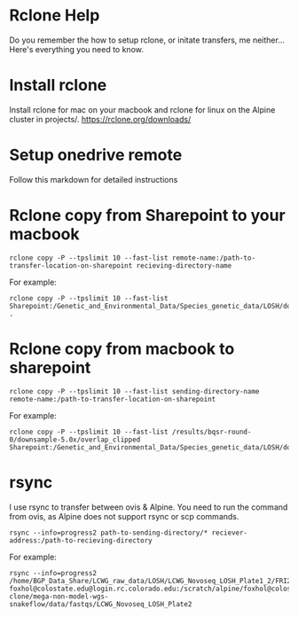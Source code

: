 # Rclone Help
Do you remember the how to setup rclone, or initate transfers, me neither... Here's everything you need to know.

# Install rclone
Install rclone for mac on your macbook and rclone for linux on the Alpine cluster in projects/. https://rclone.org/downloads/
 
# Setup onedrive remote
Follow this markdown for detailed instructions

# Rclone copy from Sharepoint to your macbook
```
rclone copy -P --tpslimit 10 --fast-list remote-name:/path-to-transfer-location-on-sharepoint recieving-directory-name
```
For example:
```
rclone copy -P --tpslimit 10 --fast-list Sharepoint:/Genetic_and_Environmental_Data/Species_genetic_data/LOSH/downsampled_bam_Holden/x5.0 .
```

# Rclone copy from macbook to sharepoint
```
rclone copy -P --tpslimit 10 --fast-list sending-directory-name remote-name:/path-to-transfer-location-on-sharepoint
```
For example:
```
rclone copy -P --tpslimit 10 --fast-list /results/bqsr-round-0/downsample-5.0x/overlap_clipped Sharepoint:/Genetic_and_Environmental_Data/Species_genetic_data/LOSH/downsampled_bam_Holden/x5.0
```

# rsync

I use rsync to transfer between ovis & Alpine. You need to run the command from ovis, as Alpine does not support rsync or scp commands.
```
rsync --info=progress2 path-to-sending-directory/* reciever-address:/path-to-recieving-directory
```
For example:
```
rsync --info=progress2 /home/BGP_Data_Share/LCWG_raw_data/LOSH/LCWG_Novoseq_LOSH_Plate1_2/FRI24808.20230801/230721_A00987_0644_BHCNWNDSX7/* foxhol@colostate.edu@login.rc.colorado.edu:/scratch/alpine/foxhol@colostate.edu/Nov24-clone/mega-non-model-wgs-snakeflow/data/fastqs/LCWG_Novoseq_LOSH_Plate2
```

